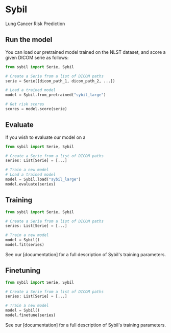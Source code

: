# Sybil

Lung Cancer Risk Prediction

## Run the model

You can load our pretrained model trained on the NLST dataset, and score a given DICOM serie as follows:

```python
from sybil import Serie, Sybil

# Create a Serie from a list of DICOM paths
serie = Serie([dicom_path_1, dicom_path_2, ...])

# Load a trained model
model = Sybil.from_pretrained("sybil_large")

# Get risk scores
scores = model.score(serie)
```


## Evaluate

If you wish to evaluate our model on a 

```python
from sybil import Serie, Sybil

# Create a Serie from a list of DICOM paths
series: List[Serie] = [...]

# Train a new model
# Load a trained model
model = Sybil.load("sybil_large")
model.evaluate(series)
```


## Training


```python
from sybil import Serie, Sybil

# Create a Serie from a list of DICOM paths
series: List[Serie] = [...]

# Train a new model
model = Sybil()
model.fit(series)
```

See our [documentation] for a full description of Sybil's training parameters.
## Finetuning

```python
from sybil import Serie, Sybil

# Create a Serie from a list of DICOM paths
series: List[Serie] = [...]

# Train a new model
model = Sybil()
model.finetune(series)
```

See our [documentation] for a full description of Sybil's training parameters.